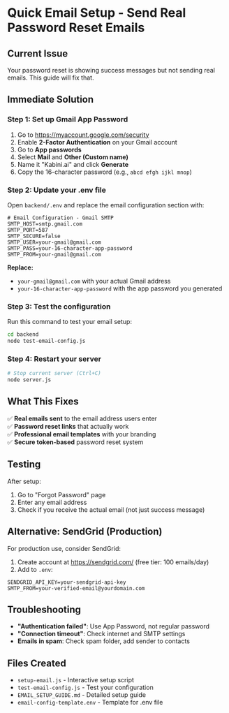 # Quick Email Setup - Send Real Password Reset Emails

## Current Issue
Your password reset is showing success messages but not sending real emails. This guide will fix that.

## Immediate Solution

### Step 1: Set up Gmail App Password
1. Go to https://myaccount.google.com/security
2. Enable **2-Factor Authentication** on your Gmail account
3. Go to **App passwords**
4. Select **Mail** and **Other (Custom name)**
5. Name it "Kabini.ai" and click **Generate**
6. Copy the 16-character password (e.g., `abcd efgh ijkl mnop`)

### Step 2: Update your .env file
Open `backend/.env` and replace the email configuration section with:

```env
# Email Configuration - Gmail SMTP
SMTP_HOST=smtp.gmail.com
SMTP_PORT=587
SMTP_SECURE=false
SMTP_USER=your-gmail@gmail.com
SMTP_PASS=your-16-character-app-password
SMTP_FROM=your-gmail@gmail.com
```

**Replace:**
- `your-gmail@gmail.com` with your actual Gmail address
- `your-16-character-app-password` with the app password you generated

### Step 3: Test the configuration
Run this command to test your email setup:
```bash
cd backend
node test-email-config.js
```

### Step 4: Restart your server
```bash
# Stop current server (Ctrl+C)
node server.js
```

## What This Fixes

✅ **Real emails sent** to the email address users enter  
✅ **Password reset links** that actually work  
✅ **Professional email templates** with your branding  
✅ **Secure token-based** password reset system  

## Testing

After setup:
1. Go to "Forgot Password" page
2. Enter any email address
3. Check if you receive the actual email (not just success message)

## Alternative: SendGrid (Production)

For production use, consider SendGrid:
1. Create account at https://sendgrid.com/ (free tier: 100 emails/day)
2. Add to `.env`:
```env
SENDGRID_API_KEY=your-sendgrid-api-key
SMTP_FROM=your-verified-email@yourdomain.com
```

## Troubleshooting

- **"Authentication failed"**: Use App Password, not regular password
- **"Connection timeout"**: Check internet and SMTP settings
- **Emails in spam**: Check spam folder, add sender to contacts

## Files Created

- `setup-email.js` - Interactive setup script
- `test-email-config.js` - Test your configuration
- `EMAIL_SETUP_GUIDE.md` - Detailed setup guide
- `email-config-template.env` - Template for .env file 